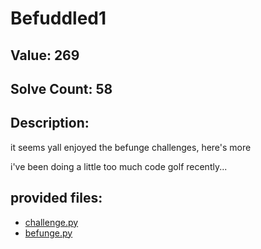 # Befuddled1
## Value: 269
## Solve Count: 58
## Description:
it seems yall enjoyed the befunge challenges, here's more

i've been doing a little too much code golf recently...

## provided files:
- [challenge.py](challenge.py)
- [befunge.py](befunge.py)

